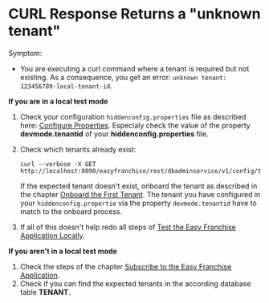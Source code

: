# CURL Response Returns a "unknown tenant"

Symptom: 
* You are executing a curl command where a tenant is required but not existing. As a consequence, you get an error: ```unknown tenant: 123456789-local-tenant-id```.

**If you are in a local test mode**
1. Check your configuration ```hiddenconfig.properties``` file as described here: [Configure Properties](../../../documentation/prepare/test-app-locally/README.md#configure-properties). Especialy check the value of the property **devmode.tenantid** of your **hiddenconfig.properties** file.
2. Check which tenants already exist:

   ```
   curl --verbose -X GET http://localhost:8090/easyfranchise/rest/dbadminservice/v1/config/tenants
   ```
   If the expected tenant doesn't exist, onboard the tenant as described in the chapter [Onboard the First Tenant](../../../documentation/prepare/test-app-locally/README.md#onboard-the-first-tenant). The tenant you have configured in your ```hiddenconfig.propertie``` via the property ```devmode.tenantid``` have to match to the onboard process.
3. If all of this doesn't help redo all steps of [Test the Easy Franchise Application Locally](../../../documentation/prepare/test-app-locally/README.md).

**If you aren't in a local test mode**
1. Check the steps of the chapter [Subscribe to the Easy Franchise Application](../../../documentation/test-customer-onboarding/subscribe-easyfranchise-app/README.md).
2. Check if you can find the expected tenants in the according database table **TENANT**. 

 
